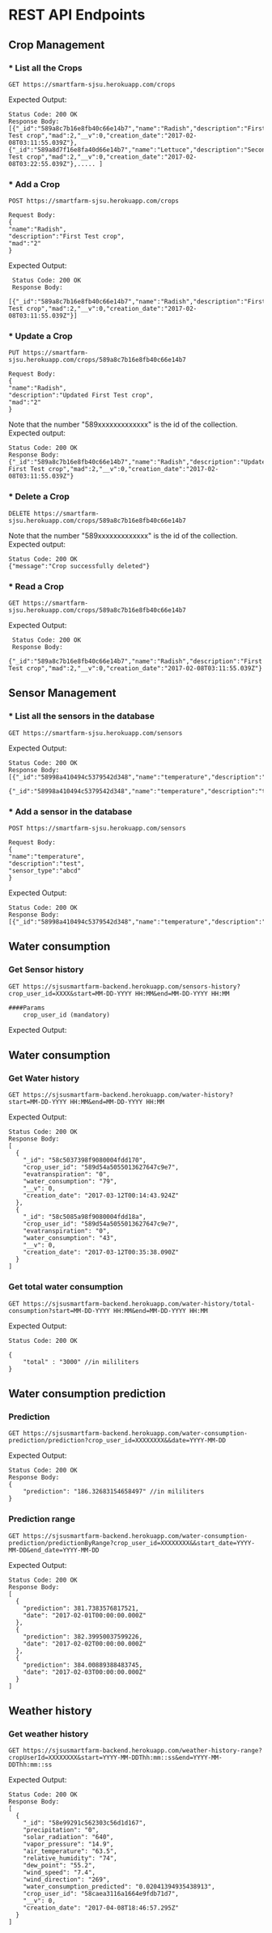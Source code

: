 # REST API Endpoints
## Crop Management
### * List all the Crops
    GET https://smartfarm-sjsu.herokuapp.com/crops

Expected Output:

    Status Code: 200 OK
    Response Body:
    [{"_id":"589a8c7b16e8fb40c66e14b7","name":"Radish","description":"First Test crop","mad":2,"__v":0,"creation_date":"2017-02-08T03:11:55.039Z"},{"_id":"589a8d7f16e8fa40d66e14b7","name":"Lettuce","description":"Second Test crop","mad":2,"__v":0,"creation_date":"2017-02-08T03:22:55.039Z"},..... ]

### * Add a Crop
    POST https://smartfarm-sjsu.herokuapp.com/crops
    
    Request Body:
    {
    "name":"Radish",
    "description":"First Test crop",
    "mad":"2"
    }

Expected Output:

     Status Code: 200 OK
     Response Body:
     [{"_id":"589a8c7b16e8fb40c66e14b7","name":"Radish","description":"First Test crop","mad":2,"__v":0,"creation_date":"2017-02-08T03:11:55.039Z"}]

### * Update a Crop
    PUT https://smartfarm-sjsu.herokuapp.com/crops/589a8c7b16e8fb40c66e14b7
    
    Request Body:
    {
    "name":"Radish",
    "description":"Updated First Test crop",
    "mad":"2"
    }
    
Note that the number "589xxxxxxxxxxxxx" is the id of the collection.
Expected output:
    
    Status Code: 200 OK
    Response Body:
    {"_id":"589a8c7b16e8fb40c66e14b7","name":"Radish","description":"Updated First Test crop","mad":2,"__v":0,"creation_date":"2017-02-08T03:11:55.039Z"}

### * Delete a Crop
    DELETE https://smartfarm-sjsu.herokuapp.com/crops/589a8c7b16e8fb40c66e14b7
Note that the number "589xxxxxxxxxxxxx" is the id of the collection.
Expected output:

    Status Code: 200 OK
    {"message":"Crop successfully deleted"}
    
### * Read a Crop
    
    GET https://smartfarm-sjsu.herokuapp.com/crops/589a8c7b16e8fb40c66e14b7

Expected Output:

     Status Code: 200 OK
     Response Body:
     {"_id":"589a8c7b16e8fb40c66e14b7","name":"Radish","description":"First Test crop","mad":2,"__v":0,"creation_date":"2017-02-08T03:11:55.039Z"}

    
## Sensor Management
### * List all the sensors in the database
    GET https://smartfarm-sjsu.herokuapp.com/sensors

Expected Output:

    Status Code: 200 OK
    Response Body:
    [{"_id":"58998a410494c5379542d348","name":"temperature","description":"test","__v":0},
     {"_id":"58998a410494c5379542d348","name":"temperature","description":"test","__v":0},....]

### * Add a sensor in the database
    POST https://smartfarm-sjsu.herokuapp.com/sensors
    
    Request Body:
    {
    "name":"temperature",
    "description":"test",
    "sensor_type":"abcd"
    }

Expected Output:

    Status Code: 200 OK
    Response Body:
    [{"_id":"58998a410494c5379542d348","name":"temperature","description":"test","__v":0}]

## Water consumption
### Get Sensor history

    GET https://sjsusmartfarm-backend.herokuapp.com/sensors-history?crop_user_id=XXXX&start=MM-DD-YYYY HH:MM&end=MM-DD-YYYY HH:MM

    ####Params
        crop_user_id (mandatory)

Expected Output:

## Water consumption
### Get Water history

	GET https://sjsusmartfarm-backend.herokuapp.com/water-history?start=MM-DD-YYYY HH:MM&end=MM-DD-YYYY HH:MM

Expected Output:

    Status Code: 200 OK
    Response Body:
    [
	  {
		"_id": "58c5037398f9080004fdd170",
		"crop_user_id": "589d54a5055013627647c9e7",
		"evatranspiration": "0",
		"water_consumption": "79",
		"__v": 0,
		"creation_date": "2017-03-12T00:14:43.924Z"
	  },
	  {
		"_id": "58c5085a98f9080004fdd18a",
		"crop_user_id": "589d54a5055013627647c9e7",
		"evatranspiration": "0",
		"water_consumption": "43",
		"__v": 0,
		"creation_date": "2017-03-12T00:35:38.090Z"
	  }
	]

### Get total water consumption	

	GET https://sjsusmartfarm-backend.herokuapp.com/water-history/total-consumption?start=MM-DD-YYYY HH:MM&end=MM-DD-YYYY HH:MM
	
Expected Output:

    Status Code: 200 OK
	
	{
		"total" : "3000" //in mililiters
	}
## Water consumption prediction
### Prediction 
    GET https://sjsusmartfarm-backend.herokuapp.com/water-consumption-prediction/prediction?crop_user_id=XXXXXXXX&&date=YYYY-MM-DD

	
Expected Output:

    Status Code: 200 OK
    Response Body:
    {
		"prediction": "186.32683154658497" //in mililiters
	}

### Prediction range 
    GET https://sjsusmartfarm-backend.herokuapp.com/water-consumption-prediction/predictionByRange?crop_user_id=XXXXXXXX&&start_date=YYYY-MM-DD&end_date=YYYY-MM-DD

    
Expected Output:

    Status Code: 200 OK
    Response Body:
    [
      {
        "prediction": 381.7383576817521,
        "date": "2017-02-01T00:00:00.000Z"
      },
      {
        "prediction": 382.39950037599226,
        "date": "2017-02-02T00:00:00.000Z"
      },
      {
        "prediction": 384.00889388483745,
        "date": "2017-02-03T00:00:00.000Z"
      }
    ]


## Weather history
### Get weather history
    GET https://sjsusmartfarm-backend.herokuapp.com/weather-history-range?cropUserId=XXXXXXXX&start=YYYY-MM-DDThh:mm::ss&end=YYYY-MM-DDThh:mm::ss

Expected Output:

    Status Code: 200 OK
    Response Body:
    [
      {
        "_id": "58e99291c562303c56d1d167",
        "precipitation": "0",
        "solar_radiation": "640",
        "vapor_pressure": "14.9",
        "air_temperature": "63.5",
        "relative_humidity": "74",
        "dew_point": "55.2",
        "wind_speed": "7.4",
        "wind_direction": "269",
        "water_consumption_predicted": "0.02041394935438913",
        "crop_user_id": "58caea3116a1664e9fdb71d7",
        "__v": 0,
        "creation_date": "2017-04-08T18:46:57.295Z"
      }
    ]